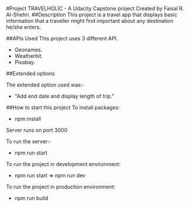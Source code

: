 #Project TRAVELHOLIC - A Udacity Capstone project
Created by Faisal R. Al-Shehri.
##Description
This project is a travel app that displays basic information that a traveller might find important
about any destination he/she enters.

##APIs Used
This project uses 3 different API.
- Geonames.
- Weatherbit.
- Pixabay.
 
##Extended options

The extended option used was:-
- "Add end date and display length of trip."
 
##How to start this project
To install packages:
- npm install

Server runs on port 3000

To run the server:-
- npm run start

To run the project in development environment:
- npm run start => npm run dev

To run the project in production environment:
- npm run build
